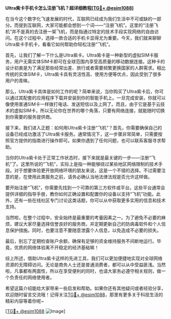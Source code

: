 **Ultra紫卡手机卡怎么注册飞机？超详细教程[[TG💪+ @esim1088](https://t.me/s/esim1088)]**

在当今这个数字化飞速发展的时代，互联网已经成为我们生活中不可或缺的一部分。而提到互联网，大家可能都会想到一个词——“注册飞机”。这里的“注册飞机”并不是真的去注册一架飞机，而是指通过特定的技术手段实现网络的自由访问。在这个过程中，选择一款合适的手机卡显得尤为重要。今天，我们就来聊聊Ultra紫卡手机卡，看看它如何帮助你轻松注册“飞机”。

首先，让我们了解一下什么是Ultra紫卡。Ultra紫卡是一种新型的虚拟SIM卡服务，用户无需实体SIM卡即可在全球范围内享受高质量的移动数据连接。这种卡的设计初衷是为了满足那些经常出差、旅行或者需要频繁更换国家的人群需求。相比传统的实体SIM卡，Ultra紫卡具有灵活性高、使用方便等优点，因此受到了很多用户的青睐。

那么，Ultra紫卡具体是如何工作的呢？简单来说，当你购买了Ultra紫卡后，你可以通过其配套的应用程序下载并安装到你的智能手机上。一旦完成安装，你就可以像使用普通SIM卡一样拨打电话、发送短信以及上网了。而且，由于它是基于云技术的虚拟SIM卡，所以无论你在世界的哪个角落，只要有网络连接，就能随时切换到你需要的服务提供商。

接下来，我们进入正题：如何用Ultra紫卡注册“飞机”？首先，你需要确保自己的设备已经成功激活了Ultra紫卡服务。通常情况下，这一步骤非常简单，只需要按照官方提供的指南进行操作即可。如果你遇到了任何问题，也可以联系客服寻求帮助。

当你的Ultra紫卡处于正常工作状态时，接下来就是最关键的一步——注册“飞机”了。这里所说的“飞机”，实际上是指一种能够绕过某些地区网络限制的技术手段。对于想要体验更开放网络环境的朋友来说，这是一个不错的选择。不过需要注意的是，在使用此类服务之前，请务必确认当地法律法规是否允许这样做。

要开始注册“飞机”，你需要先找到一个可靠的第三方软件或平台。这些平台通常会提供详细的指导手册，教你如何正确设置和配置你的设备以支持“飞机”功能。此外，还有一些在线社区专门讨论这类话题，你可以从中获取更多实用的信息和技术支持。

当然啦，在整个过程中，安全始终是最重要的考量因素之一。为了避免不必要的麻烦，建议大家尽量选择信誉良好的服务商，并定期更新自己的防病毒软件和个人信息保护措施。同时，也要注意不要随意泄露个人信息，以免造成不必要的损失。

最后，别忘了定期检查账户余额，确保有足够的资金维持服务不间断地运行。毕竟，优质的网络体验离不开稳定的经济基础嘛！

综上所述，借助Ultra紫卡这样的先进工具，我们可以更加便捷地实现对全球网络资源的无障碍访问。无论是商务人士还是普通消费者，都可以从中受益匪浅。当然啦，凡事都有两面性，所以在享受便利的同时，也请大家务必遵守相关规则，做一个负责任的网络使用者。

希望这篇介绍能给大家带来一些启发和帮助。如果你还有其他疑问或者经验分享，欢迎随时留言交流哦！记得关注[TG💪+ @esim1088](https://t.me/s/esim1088)，那里有更多关于科技生活的精彩内容等着你呢~

[[TG💪+ @esim1088](https://t.me/s/esim1088) ![Image](https://i.postimg.cc/4NQfJmqS/Snipaste-2025-05-13-00-14-12.png)]